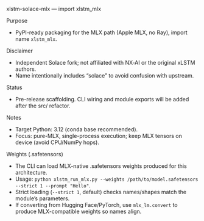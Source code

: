 xlstm-solace-mlx — import xlstm_mlx

Purpose
- PyPI-ready packaging for the MLX path (Apple MLX, no Ray), import name `xlstm_mlx`.

Disclaimer
- Independent Solace fork; not affiliated with NX‑AI or the original xLSTM authors.
- Name intentionally includes “solace” to avoid confusion with upstream.

Status
- Pre-release scaffolding. CLI wiring and module exports will be added after the src/ refactor.

Notes
- Target Python: 3.12 (conda base recommended).
- Focus: pure-MLX, single-process execution; keep MLX tensors on device (avoid CPU/NumPy hops).

Weights (.safetensors)
- The CLI can load MLX-native .safetensors weights produced for this architecture.
- Usage: `python xlstm_run_mlx.py --weights /path/to/model.safetensors --strict 1 --prompt "Hello"`.
- Strict loading (`--strict 1`, default) checks names/shapes match the module’s parameters.
- If converting from Hugging Face/PyTorch, use `mlx_lm.convert` to produce MLX-compatible weights so names align.
